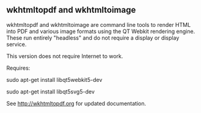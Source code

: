 wkhtmltopdf and wkhtmltoimage
-----------------------------

wkhtmltopdf and wkhtmltoimage are command line tools to render HTML into PDF
and various image formats using the QT Webkit rendering engine. These run
entirely "headless" and do not require a display or display service.

This version does not require Internet to work.

Requires:

sudo apt-get install libqt5webkit5-dev

sudo apt-get install libqt5svg5-dev

See http://wkhtmltopdf.org for updated documentation.
